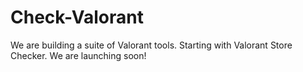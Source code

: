 # Check-Valorant
We are building a suite of Valorant tools. Starting with Valorant Store Checker. We are launching soon!
